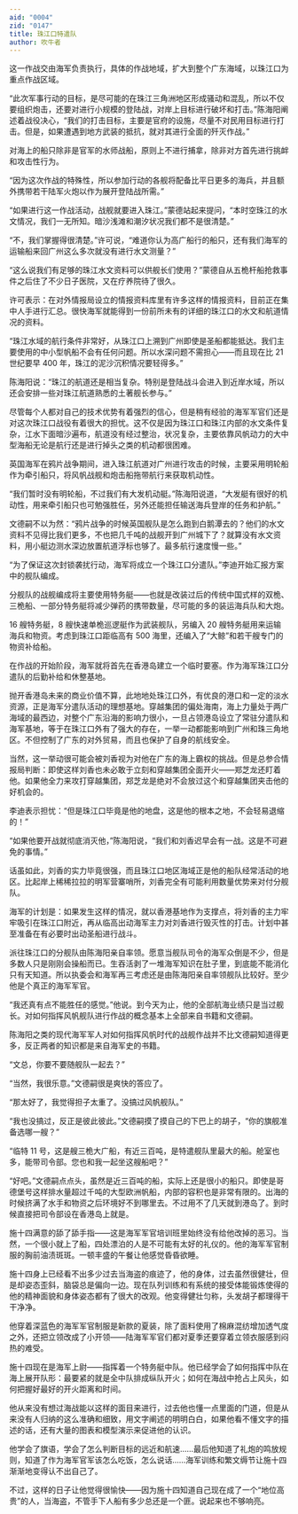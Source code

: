 ```yaml
---
aid: "0004"
zid: "0147"
title: 珠江口特遣队
author: 吹牛者
---
```


这一作战交由海军负责执行，具体的作战地域，扩大到整个广东海域，以珠江口为重点作战区域。

“此次军事行动的目标，是尽可能的在珠江三角洲地区形成骚动和混乱，所以不仅要组织炮击，还要对进行小规模的登陆战，对岸上目标进行破坏和打击。”陈海阳阐述着战役决心，“我们的打击目标，主要是官府的设施，尽量不对民用目标进行打击。但是，如果遭遇到地方武装的抵抗，就对其进行全面的歼灭作战。”

对海上的船只除非是官军的水师战船，原则上不进行捕拿，除非对方首先进行挑衅和攻击性行为。

“因为这次作战的特殊性，所以参加行动的各舰将配备比平日更多的海兵，并且额外携带若干陆军火炮以作为展开登陆战所需。”

“如果进行这一作战活动，战舰就要进入珠江。”蒙德站起来提问，“本时空珠江的水文情况，我们一无所知。暗沙浅滩和潮汐状况我们都不是很清楚。”

“不，我们掌握得很清楚。”许可说，“难道你认为高广船行的船只，还有我们海军的运输船来回广州这么多次就没有进行水文测量？”

“这么说我们有足够的珠江水文资料可以供舰长们使用？”蒙德自从五桅杆船抢救事件之后住了不少日子医院，又在疗养院待了很久。

许可表示：在对外情报局设立的情报资料库里有许多这样的情报资料，目前正在集中人手进行汇总。很快海军就能得到一份前所未有的详细的珠江口的水文和航道情况的资料。

“珠江水域的航行条件非常好，从珠江口上溯到广州即使是圣船都能抵达。我们主要使用的中小型帆船不会有任何问题。所以水深问题不需担心——而且现在比 21 世纪要早 400 年，珠江的泥沙沉积情况要轻得多。”

陈海阳说：“珠江的航道还是相当复杂。特别是登陆战斗会进入到近岸水域，所以还会安排一些对珠江航道熟悉的土著舰长参与。”

尽管每个人都对自己的技术优势有着强烈的信心，但是稍有经验的海军军官们还是对这次珠江口战役有着很大的担忧。这不仅是因为珠江口和珠江内部的水文条件复杂，江水下面暗沙遍布，航道没有经过整治，状况复杂，主要依靠风帆动力的大中型海船无论是航行还是进行掉头之类的机动都很困难。

英国海军在鸦片战争期间，进入珠江航道对广州进行攻击的时候，主要采用明轮船作为牵引船只，将风帆战舰和炮击船拖带航行来获取机动性。

“我们暂时没有明轮船，不过我们有大发机动艇。”陈海阳说道，“大发艇有很好的机动性，用来牵引船只也可勉强胜任，另外还能担任输送海兵登岸的任务和护航。”

文德嗣不以为然：“鸦片战争的时候英国舰队是怎么跑到白鹅潭去的？他们的水文资料不见得比我们更多，不也把几千吨的战舰开到广州城下了？就算没有水文资料，用小艇边测水深边放置航道浮标也够了。最多航行速度慢一些。”

“为了保证这次封锁袭扰行动，海军将成立一个珠江口分遣队。”李迪开始汇报方案中的舰队编成。

分舰队的战舰编成将主要使用特务艇——也就是改装过后的传统中国式样的双桅、三桅船、一部分特务艇将减少弹药的携带数量，尽可能的多的装运海兵队和大炮。

16 艘特务艇，8 艘快速单桅巡逻艇作为武装舰队，另编入 20 艘特务艇用来运输海兵和物资。考虑到珠江口距临高有 500 海里，还编入了“大鲸”和若干艘专门的物资补给船。

在作战的开始阶段，海军就将首先在香港岛建立一个临时要塞。作为海军珠江口分遣队的后勤补给和休整基地。

抛开香港岛未来的商业价值不算，此地地处珠江口外，有优良的港口和一定的淡水资源，正是海军分遣队活动的理想基地。穿越集团的偏处海南，海上力量处于两广海域的最西边，对整个广东沿海的影响力很小，一旦占领港岛设立了常驻分遣队和海军基地，等于在珠江口外有了强大的存在，一举一动都能影响到广州和珠三角地区。不但控制了广东的对外贸易，而且也保护了自身的航线安全。

当然，这一举动很可能会被刘香视为对他在广东的海上霸权的挑战。但是总参合情报局判断：即使这样刘香也未必敢于立刻和穿越集团全面开火——郑芝龙还盯着他。如果他全力来攻打穿越集团，郑芝龙是绝对不会放过这个和穿越集团夹击他的好机会的。

李迪表示担忧：“但是珠江口毕竟是他的地盘，这是他的根本之地，不会轻易退缩的！”

“如果他要开战就彻底消灭他，”陈海阳说，“我们和刘香迟早会有一战。这是不可避免的事情。”

话虽如此，刘香的实力毕竟很强，而且珠江口地区海域正是他的船队经常活动的地区。比起岸上稀稀拉拉的明军营寨哨所，刘香完全有可能利用数量优势来对付分舰队。

海军的计划是：如果发生这样的情况，就以香港基地作为支撑点，将刘香的主力牢牢吸引在珠江口附近，再从临高出动海军主力对刘香进行毁灭性的打击。计划中甚至准备在有必要时出动圣船进行战斗。

派往珠江口的分舰队由陈海阳亲自率领。愿意当舰队司令的海军众倒是不少，但是多数人只是刚刚会操船而已。生吞活剥了一堆海军知识在肚子里，到底能不能消化只有天知道。所以执委会和海军再三考虑还是由陈海阳亲自率领舰队比较好。至少他是个真正的海军军官。

“我还真有点不能胜任的感觉。”他说。到今天为止，他的全部航海业绩只是当过舰长。对如何指挥风帆舰队进行作战的概念基本上全部来自书籍和文德嗣。

陈海阳之类的现代海军军人对如何指挥风帆时代的战舰作战并不比文德嗣知道得更多，反正两者的知识都是来自海军史的书籍。

“文总，你要不要随舰队一起去？”

“当然，我很乐意。”文德嗣很是爽快的答应了。

“那太好了，我觉得担子太重了。没搞过风帆舰队。”

“我也没搞过，反正是彼此彼此。”文德嗣摸了摸自己的下巴上的胡子，“你的旗舰准备选哪一艘？”

“临特 11 号，这是艘三桅大广船，有近三百吨，是特遣舰队里最大的船。舱室也多，能带司令部。您也和我一起坐这艘船吧？”

“好吧。”文德嗣点点头，虽然是近三百吨的船，实际上还是很小的船只。即使是哥德堡号这样排水量超过千吨的大型欧洲帆船，内部的容积也是非常有限的。出海的时候挤满了水手和物资之后环境好不到哪里去。不过用不了几天就到港岛了。到时候直接把司令部设在香港岛上就是。

施十四满意的舔了舔手指——这是海军军官培训班里始终没有给他改掉的恶习。当然，一个很小就上了船，四处漂泊的人是不可能有太好的礼仪的。他的海军军官制服的胸前油渍斑斑。一顿丰盛的午餐让他感觉昏昏欲睡。

施十四身上已经看不出多少过去当海盗的痕迹了，他的身体，过去虽然很健壮，但是却姿态歪斜，脑袋总是偏向一边。现在队列训练和有系统的接受体能锻炼使得的他的精神面貌和身体姿态都有了很大的改观。他变得健壮匀称，头发胡子都理得干干净净。

他穿着深蓝色的海军军官制服是新款的夏装，除了面料使用了棉麻混纺增加透气度之外，还把立领改成了小开领——陆海军军官们都对夏季还要穿着立领衣服感到闷热的难受。

施十四现在是海军上尉——指挥着一个特务艇中队。他已经学会了如何指挥中队在海上展开队形：最要紧的就是全中队排成纵队开火；如何在海战中抢占上风头，如何把握好最好的开火距离和时间。

他从来没有想过海战能以这样的面目来进行，过去他也懂一点里面的门道，但是从来没有人归纳的这么准确和细致，用文字阐述的明明白白，如果他看不懂文字的描述的话，还有大量的图表和模型演示来促进他的认识。

他学会了旗语，学会了怎么判断目标的远近和航速……最后他知道了礼炮的鸣放规则，知道了作为海军官军该怎么吃饭，怎么说话……海军训练和繁文缛节让施十四渐渐地变得认不出自己了。

不过，这样的日子让他觉得很愉快——因为施十四知道自己现在成了一个“地位高贵”的人，当海盗，不管手下人船有多少总还是一个匪。说起来也不够响亮。
